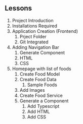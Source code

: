 ## Lessons
1. Project Introduction
2. Installations Required
3. Application Creation (Frontend)
    1. Prject Folder
    2. Git Integrated
4. Adding Navigation Bar
    1. Generate Component
    2. HTML
    3. CSS
5. Homepage with list of foods
    1. Create Food Model
    2. Create Food Data
        1. Sample Foods
    3. Add Images
    4. Create Food Service
    5. Generate a Component
        1. Add Typescript
        2. Add HTML
        3. Add CSS